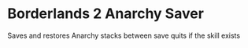 # Borderlands 2 Anarchy Saver
Saves and restores Anarchy stacks between save quits if the skill exists
